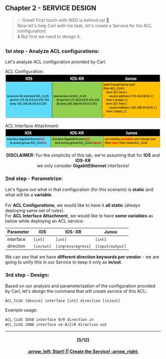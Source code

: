 ## Chapter 2 - SERVICE DESIGN

> :white_check_mark: Great! First touch with NSO is behind us! :clap:  
> Now let's help Carl with his task, let's create a Service for his ACL configuration!  
> :arrow_down: But first we need to design it.

### 1st step - Analyze ACL configurations:
Let's analyze ACL configuration provided by Carl.

ACL Configuration:
<img align="center" src="/readme/table1.png"></img>

ACL Interface Attachment:
<img align="center" src="/readme/table2.png"></img>

<p align="center"> <b>DISCLAIMER:</b> For the simplicity of this lab, we're assuming that for <b>IOS</b> and <b>IOS-XR</b></br> we only consider <b>GigabitEthernet</b> interfaces! </p>

### 2nd step - Parametrize:
Let's figure out what in that configuration (for this scenario) is **static** and what will be a **variable**. <br> <br>
For **ACL Configurations**, we would like to have it **all static** (always deploying same set of rules).  
For **ACL Interface Attachment**, we would like to have **some variables** as below while deploying an ACL service:

Parameter | IOS  | IOS-XR | Junos
------------ | ------------- | ------------- | -------------
interface | `[int]` | `[int]` | `[int]`
direction | `[in/out]` | `[ingress/egress]` | `[input/output]`  

We can see that we have **different direction keywords per vendor** - we are going to unify this in our Service to keep it only as **in/out**. 

### 3rd step - Design:
Based on our analysis and parameterization of the configuration provided by Carl, let's design the command that will create service of this ACL:
```
ACL_CLUS [device] interface [int] direction [in|out]
```
Example usage:  
```
ACL_CLUS IOS0 interface 0/0 direction in
ACL_CLUS JUN0 interface xe-0/2/0 direction out
```

---
<h4 align="center">[5/12]</h4>
<h4 align="center"> <a href="/readme/3.md"> :arrow_left: Start! </a> || <a href="/readme/5.md"> Create the Service! :arrow_right: </a> </h4>
